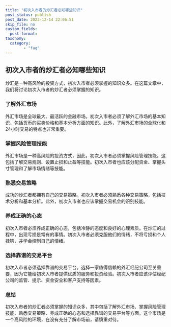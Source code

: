 ```yaml
---
title: "初次入市者的炒汇者必知哪些知识"
post_status: publish
post_date: 2023-12-14 22:06:51
skip_file: no
custom_fields: 
  post-format: 
taxonomy:
  category:
        - "faq"
---
```


## 初次入市者的炒汇者必知哪些知识

炒汇是一种高风险的投资方式，初次入市者必须掌握的知识众多。在这篇文章中，我们将讨论初次入市者的炒汇者必须掌握的知识。

### 了解外汇市场

外汇市场是全球最大、最活跃的金融市场。初次入市者必须了解外汇市场的基本知识，包括货币的买卖价格和基本分析方面的知识。此外，了解外汇市场的全球化和24小时交易的特点也非常重要。

### 掌握风险管理技能

外汇市场是一种高风险的投资方式，因此，初次入市者必须掌握风险管理技能。这包括了解交易规则、设置止损和止盈等技能。初次入市者也应该分配资金、掌握头寸管理和了解市场情绪等技能。

### 熟悉交易策略

成功的炒汇者都拥有自己的交易策略。初次入市者必须熟悉各种交易策略，包括技术分析和基本分析。此外，初次入市者也应该掌握交易机会的识别技能。

### 养成正确的心态

初次入市者必须养成正确的心态，包括冷静的态度和良好的心理素质。在炒汇的过程中，出现亏损是常有的事情。初次入市者必须克服他们的情绪，不将亏损和个人挂钩，并学会控制自己的情绪。

### 选择靠谱的交易平台

初次入市者必须选择靠谱的交易平台。选择一家值得信赖的外汇经纪公司至关重要，因为它能给初次入市者提供优质的服务和投资经验。初次入市者应该评估经纪公司的监管、提示、资金安全和客户支持等因素。

### 总结

初次入市者的炒汇者必须掌握的知识众多，其中包括了解外汇市场、掌握风险管理技能、熟悉交易策略、养成正确的心态和选择靠谱的交易平台等方面。这个市场是一个高风险的环境，在没有充分了解市场前，请慎重对待。
